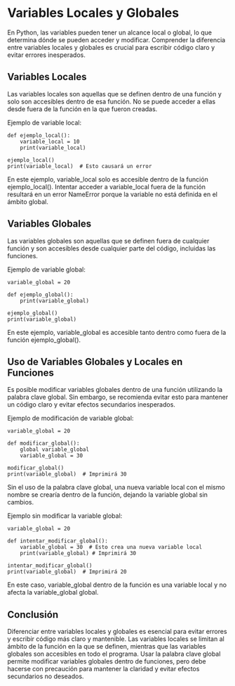 # Variables Locales y Globales
En Python, las variables pueden tener un alcance local o global, lo que determina dónde se pueden acceder y modificar. Comprender la diferencia entre variables locales y globales es crucial para escribir código claro y evitar errores inesperados.

## Variables Locales
Las variables locales son aquellas que se definen dentro de una función y solo son accesibles dentro de esa función. No se puede acceder a ellas desde fuera de la función en la que fueron creadas.

Ejemplo de variable local:
```
def ejemplo_local():
    variable_local = 10
    print(variable_local)

ejemplo_local()
print(variable_local)  # Esto causará un error
```

En este ejemplo, variable_local solo es accesible dentro de la función ejemplo_local(). Intentar acceder a variable_local fuera de la función resultará en un error NameError porque la variable no está definida en el ámbito global.

## Variables Globales
Las variables globales son aquellas que se definen fuera de cualquier función y son accesibles desde cualquier parte del código, incluidas las funciones.

Ejemplo de variable global:
```
variable_global = 20

def ejemplo_global():
    print(variable_global)

ejemplo_global()
print(variable_global)
```

En este ejemplo, variable_global es accesible tanto dentro como fuera de la función ejemplo_global().

## Uso de Variables Globales y Locales en Funciones
Es posible modificar variables globales dentro de una función utilizando la palabra clave global. Sin embargo, se recomienda evitar esto para mantener un código claro y evitar efectos secundarios inesperados.

Ejemplo de modificación de variable global:
```
variable_global = 20

def modificar_global():
    global variable_global
    variable_global = 30

modificar_global()
print(variable_global)  # Imprimirá 30
```
Sin el uso de la palabra clave global, una nueva variable local con el mismo nombre se crearía dentro de la función, dejando la variable global sin cambios.

Ejemplo sin modificar la variable global:
```
variable_global = 20

def intentar_modificar_global():
    variable_global = 30  # Esto crea una nueva variable local
    print(variable_global) # Imprimirá 30

intentar_modificar_global()
print(variable_global)  # Imprimirá 20
```
En este caso, variable_global dentro de la función es una variable local y no afecta la variable_global global.

## Conclusión
Diferenciar entre variables locales y globales es esencial para evitar errores y escribir código más claro y mantenible. Las variables locales se limitan al ámbito de la función en la que se definen, mientras que las variables globales son accesibles en todo el programa. Usar la palabra clave global permite modificar variables globales dentro de funciones, pero debe hacerse con precaución para mantener la claridad y evitar efectos secundarios no deseados.